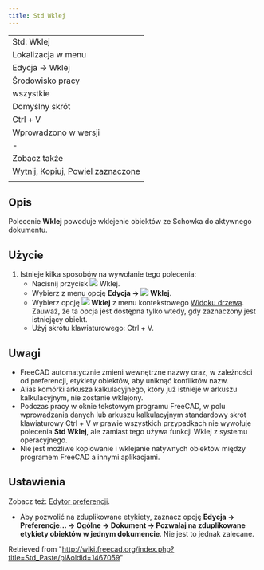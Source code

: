 ```yaml
---
title: Std Wklej
---
```

|  |
| --- |
| Std: Wklej |
| Lokalizacja w menu |
| Edycja → Wklej |
| Środowisko pracy |
| wszystkie |
| Domyślny skrót |
| Ctrl + V |
| Wprowadzono w wersji |
| - |
| Zobacz także |
| [Wytnij](/Std_Cut/pl "Std Cut/pl"), [Kopiuj](/Std_Copy/pl "Std Copy/pl"), [Powiel zaznaczone](/Std_DuplicateSelection/pl "Std DuplicateSelection/pl") |
|  |

## Opis

Polecenie **Wklej** powoduje wklejenie obiektów ze Schowka do aktywnego dokumentu.

## Użycie

1. Istnieje kilka sposobów na wywołanie tego polecenia:
   * Naciśnij przycisk ![](/images/Std_Paste.svg) Wklej.
   * Wybierz z menu opcję **Edycja → ![](/images/Std_Paste.svg) Wklej**.
   * Wybierz opcję **![](/images/Std_Paste.svg) Wklej** z menu kontekstowego [Widoku drzewa](/Tree_view/pl "Tree view/pl"). Zauważ, że ta opcja jest dostępna tylko wtedy, gdy zaznaczony jest istniejący obiekt.
   * Użyj skrótu klawiaturowego: Ctrl + V.

## Uwagi

* FreeCAD automatycznie zmieni wewnętrzne nazwy oraz, w zależności od preferencji, etykiety obiektów, aby uniknąć konfliktów nazw.
* Alias komórki arkusza kalkulacyjnego, który już istnieje w arkuszu kalkulacyjnym, nie zostanie wklejony.
* Podczas pracy w oknie tekstowym programu FreeCAD, w polu wprowadzania danych lub arkuszu kalkulacyjnym standardowy skrót klawiaturowy Ctrl + V w prawie wszystkich przypadkach nie wywołuje polecenia **Std Wklej**, ale zamiast tego używa funkcji Wklej z systemu operacyjnego.
* Nie jest możliwe kopiowanie i wklejanie natywnych obiektów między programem FreeCAD a innymi aplikacjami.

## Ustawienia

Zobacz też: [Edytor preferencji](/Preferences_Editor/pl "Preferences Editor/pl").

* Aby pozwolić na zduplikowane etykiety, zaznacz opcję **Edycja → Preferencje... → Ogólne → Dokument → Pozwalaj na zduplikowane etykiety obiektów w jednym dokumencie**. Nie jest to jednak zalecane.

Retrieved from "<http://wiki.freecad.org/index.php?title=Std_Paste/pl&oldid=1467059>"